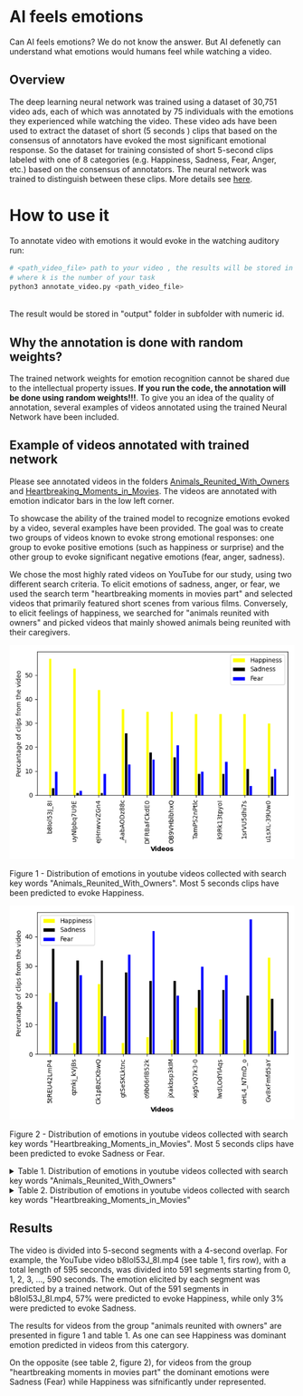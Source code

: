 # AI feels emotions
Can AI feels emotions? We do not know the answer. 
But AI defenetly can understand what emotions would humans feel while watching a video.


## Overview

The deep learning neural network was trained using a dataset of 30,751 video ads, each of which was annotated by 75 individuals with the emotions they experienced while watching the video. 
These video ads have been used to extract the dataset of short (5 seconds ) clips that based on the consensus of annotators have evoked the most significant emotional response.
So the dataset for training consisted of short 5-second clips labeled with one of  8 categories (e.g. Happiness, Sadness, Fear, Anger, etc.) based on the consensus of annotators. 
The neural network was trained to distinguish between these clips. More details see [here](Adcumen.pdf).


# How to use it
To annotate video with emotions it would evoke in the watching auditory run:

```bash
# <path_video_file> path to your video , the results will be stored in "output/k/output.mp4" 
# where k is the number of your task
python3 annotate_video.py <path_video_file>
  
```
The result would be stored in "output" folder in subfolder with numeric id.

## Why the annotation is done with random weights?   
The trained network weights for emotion recognition cannot be shared due to the intellectual property issues. 
**If you run the code, the annotation will be done using random weights!!!**. 
To give you an idea of the quality of annotation, several examples of videos annotated using the trained Neural Network have been included.
 

## Example of videos annotated with trained network 

Please see annotated videos in the folders  [Animals_Reunited_With_Owners](Animals_Reunited_With_Owners) and [Heartbreaking_Moments_in_Movies](Heartbreaking_Moments_in_Movies).
The videos are annotated with emotion indicator bars in the low left corner.  

To showcase the ability of the trained model to recognize emotions evoked by a video, several examples have been provided. 
The goal was to create two groups of videos known to evoke strong emotional responses: 
one group to evoke positive emotions (such as happiness or surprise) 
and the other group to evoke significant negative emotions (fear, anger, sadness).

We chose the most highly rated videos on YouTube for our study, 
using two different search criteria. 
To elicit emotions of sadness, anger, or fear, we used the search term "heartbreaking moments in movies part" 
and selected videos that primarily featured short scenes from various films. 
Conversely, to elicit feelings of happiness, 
we searched for "animals reunited with owners" 
and picked videos that mainly showed animals being reunited with their caregivers.





![This is an image](figures/Animals_Reunited_With_Owners.png)
<p align = "left">
Figure 1 - Distribution of emotions in youtube videos collected with search key words "Animals_Reunited_With_Owners". Most 5 seconds clips have been predicted to evoke Happiness.
</p>



![This is an image](figures/Heartbreaking_Moments_in_Movies_PART.png)

<p align = "left">
Figure 2 - Distribution of emotions in youtube videos collected with search key words "Heartbreaking_Moments_in_Movies". Most 5 seconds clips have been predicted to evoke Sadness or Fear.
</p>


<details>
<summary>
Table 1. Distribution of emotions in youtube videos collected with search key words "Animals_Reunited_With_Owners"
</summary>
<p>

| Video           | Duration | Happiness | Sadness | Fear | Anger |
|-----------------|----------|-----------|---------|------|-------|
| b8Iol53J_8I.mp4 |      595 |        57 |       3 |   10 |    14 |
| uyNlpbq7U9E.mp4 |      485 |        53 |       1 |    2 |    11 |
| eJHnwvvZGn4.mp4 |      543 |        44 |       1 |    9 |    23 |
| _AabAODz88c.mp4 |      600 |        36 |      26 |   13 |    20 |
| DFRBaFCkdE0.mp4 |      460 |        35 |      18 |   15 |    25 |
| OB9VHblbhxQ.mp4 |      644 |        35 |      16 |   21 |    18 |
| TamPS2nPtlc.mp4 |      505 |        34 |       9 |   10 |    16 |
| k9Rk13tpyoI.mp4 |      738 |        34 |       9 |   14 |    26 |
| 1srVU5dhi7s.mp4 |      528 |        34 |      11 |    4 |    37 |
| u1sXL-39Uw0.mp4 |      602 |        30 |       8 |   11 |    30 |




</p>
</details>




<details>
<summary>
Table 2. Distribution of emotions in youtube videos collected with search key words "Heartbreaking_Moments_in_Movies"
</summary>
<p>

| Video           | Duration | Happiness | Sadness | Fear | Anger |
|-----------------|----------|-----------|---------|------|-------|
| 5tREU42LmP4.mp4 |      358 |        21 |      36 |   18 |    14 |
| qznkj_kVjBs.mp4 |      196 |         4 |      32 |   27 |    23 |
| Ck1pBzCKbwQ.mp4 |      313 |        24 |      32 |   13 |    14 |
| gtSeSKLktnc.mp4 |      544 |         4 |      28 |   34 |     7 |
| o9b06rlB52k.mp4 |      655 |         6 |      25 |   42 |    13 |
| jXakbsp3kIM.mp4 |      825 |         5 |      25 |   20 |    17 |
| xig5vQ7k3-0.mp4 |      368 |        16 |      22 |   30 |    21 |
| lwdLOdYlAqs.mp4 |      333 |        12 |      22 |   27 |    13 |
| oHL4_N7mD_o.mp4 |      701 |         5 |      20 |   46 |     7 |
| Gv8xFmfd5aY.mp4 |      377 |        33 |      19 |    8 |    22 |


</p>
</details>



## Results
The video is divided into 5-second segments with a 4-second overlap. 
For example, the YouTube video b8Iol53J_8I.mp4 (see table 1, firs row), with a total length of 595 seconds, was divided into 591 segments starting from 0, 1, 2, 3, ..., 590 seconds. 
The emotion elicited by each segment was predicted by a trained network. 
Out of the 591 segments in b8Iol53J_8I.mp4, 57% were predicted to evoke Happiness, while only 3% were predicted to evoke Sadness.

The results for videos from the group "animals reunited with owners" are presented in figure 1 and table 1. 
As one can see Happiness was dominant emotion predicted in videos from this catergory. 

On the opposite (see table 2, figure 2), for videos from the group "heartbreaking moments in movies part" the dominant emotions were Sadness (Fear) while Happiness was sifnificantly under represented.      

